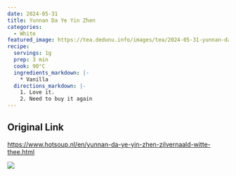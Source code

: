 ```yaml
---
date: 2024-05-31
title: Yunnan Da Ye Yin Zhen
categories:
  - White
featured_image: https://tea.dedunu.info/images/tea/2024-05-31-yunnan-da-ye-yin-zhen-1.jpeg
recipe:
  servings: 1g
  prep: 3 min
  cook: 90°C
  ingredients_markdown: |-
    * Vanilla
  directions_markdown: |-
    1. Love it.
    2. Need to buy it again
---
```


## Original Link

<https://www.hotsoup.nl/en/yunnan-da-ye-yin-zhen-zilvernaald-witte-thee.html>

![](https://tea.dedunu.info/images/tea/2024-05-31-yunnan-da-ye-yin-zhen-2.jpeg)
